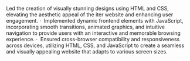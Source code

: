 Led the creation of visually stunning designs using HTML and CSS, elevating the aesthetic appeal of the iter website and
enhancing user engagement.
·  Implemented dynamic frontend elements with JavaScript, incorporating smooth transitions, animated graphics, and intuitive
navigation to provide users with an interactive and memorable browsing experience.
·  Ensured cross-browser compatibility and responsiveness across devices, utilizing HTML, CSS, and JavaScript to create a seamless
and visually appealing website that adapts to various screen sizes.
